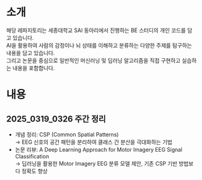 # 소개
해당 레파지토리는 세종대학교 SAI 동아리에서 진행하는 BE 스터디의 개인 코드를 담고 있습니다.  
AI을 활용하여 사람의 감정이나 뇌 상태를 이해하고 분류하는 다양한 주제를 탐구하는 내용을 담고 있습니다.  
그리고 논문을 중심으로 일반적인 머신러닝 및 딥러닝 알고리즘을 직접 구현하고 실습하는 내용을 포함합니다.

# 내용
## 2025_0319_0326 주간 정리
- 개념 정리: CSP (Common Spatial Patterns)  
→ EEG 신호의 공간 패턴을 분리하여 클래스 간 분산을 극대화하는 기법  
- 논문 리뷰: A Deep Learning Approach for Motor Imagery EEG Signal Classification  
→ 딥러닝을 활용한 Motor Imagery EEG 분류 모델 제안, 기존 CSP 기반 방법보다 정확도 향상  
